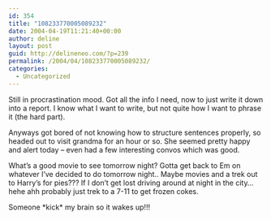 ```yaml
---
id: 354
title: "108233770005089232"
date: 2004-04-19T11:21:40+00:00
author: deline
layout: post
guid: http://delineneo.com/?p=239
permalink: /2004/04/108233770005089232/
categories:
  - Uncategorized
---
```

Still in procrastination mood. Got all the info I need, now to just write it down into a report. I know what I want to write, but not quite how I want to phrase it (the hard part).

Anyways got bored of not knowing how to structure sentences properly, so headed out to visit grandma for an hour or so. She seemed pretty happy and alert today &#8211; even had a few interesting convos which was good.

What&#8217;s a good movie to see tomorrow night? Gotta get back to Em on whatever I&#8217;ve decided to do tomorrow night.. Maybe movies and a trek out to Harry&#8217;s for pies??? If I don&#8217;t get lost driving around at night in the city&#8230; hehe ahh probably just trek to a 7-11 to get frozen cokes.

Someone \*kick\* my brain so it wakes up!!!